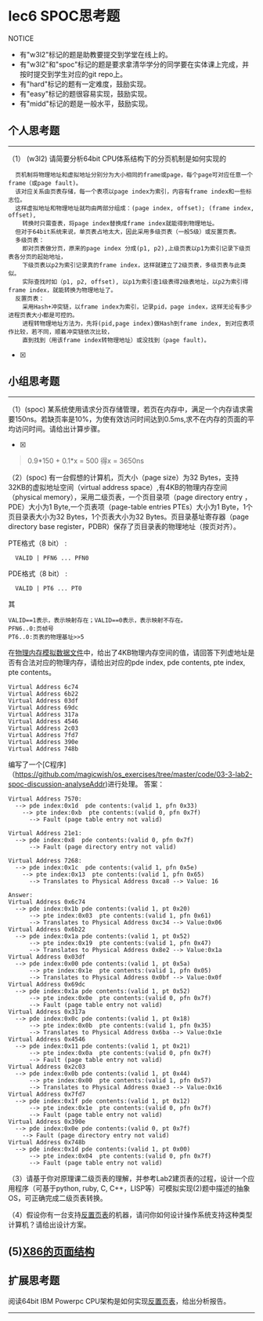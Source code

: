# lec6 SPOC思考题


NOTICE
- 有"w3l2"标记的题是助教要提交到学堂在线上的。
- 有"w3l2"和"spoc"标记的题是要求拿清华学分的同学要在实体课上完成，并按时提交到学生对应的git repo上。
- 有"hard"标记的题有一定难度，鼓励实现。
- 有"easy"标记的题很容易实现，鼓励实现。
- 有"midd"标记的题是一般水平，鼓励实现。


## 个人思考题
---

（1） (w3l2) 请简要分析64bit CPU体系结构下的分页机制是如何实现的
```
  页机制将物理地址和虚拟地址分别分为大小相同的frame或page，每个page可对应任意一个frame（或page fault)。
  该对应关系由页表存储，每一个表项以page index为索引，内容有frame index和一些标志位。
  这样虚拟地址和物理地址就均由两部分组成：(page index, offset); (frame index, offset), 
    转换时只需查表，将page index替换成frame index就能得到物理地址。
  但对于64bit系统来说，单页表占地太大，因此采用多级页表（一般5级）或反置页表。
  多级页表：
    即对页表做分页，原来的page index 分成(p1, p2),上级页表以p1为索引记录下级页表各分页的起始地址，
    下级页表以p2为索引记录真的frame index，这样就建立了2级页表，多级页表与此类似。
    实际查找时如（p1, p2, offset), 以p1为索引查1级表得2级表地址，以p2为索引得frame index，就能转换为物理地址了。
  反置页表：
    采用Hash+冲突链，以frame index为索引，记录pid，page index，这样无论有多少进程页表大小都是可控的。
    进程转物理地址方法为，先将(pid,page index)做Hash到frame index, 到对应表项作比较，若不同，顺着冲突链依次比较，
    直到找到（用该frame index转物理地址）或没找到（page fault)。
 ```
- [x]  

>  

## 小组思考题
---

（1）(spoc) 某系统使用请求分页存储管理，若页在内存中，满足一个内存请求需要150ns。若缺页率是10%，为使有效访问时间达到0.5ms,求不在内存的页面的平均访问时间。请给出计算步骤。 

- [x]  

>0.9\*150 + 0.1\*x = 500 得x = 3650ns

（2）(spoc) 有一台假想的计算机，页大小（page size）为32 Bytes，支持32KB的虚拟地址空间（virtual address space）,有4KB的物理内存空间（physical memory），采用二级页表，一个页目录项（page directory entry ，PDE）大小为1 Byte,一个页表项（page-table entries
PTEs）大小为1 Byte，1个页目录表大小为32 Bytes，1个页表大小为32 Bytes。页目录基址寄存器（page directory base register，PDBR）保存了页目录表的物理地址（按页对齐）。

PTE格式（8 bit） :
```
  VALID | PFN6 ... PFN0
```
PDE格式（8 bit） :
```
  VALID | PT6 ... PT0
```
其
```
VALID==1表示，表示映射存在；VALID==0表示，表示映射不存在。
PFN6..0:页帧号
PT6..0:页表的物理基址>>5
```
在[物理内存模拟数据文件](./03-2-spoc-testdata.md)中，给出了4KB物理内存空间的值，请回答下列虚地址是否有合法对应的物理内存，请给出对应的pde index, pde contents, pte index, pte contents。
```
Virtual Address 6c74
Virtual Address 6b22
Virtual Address 03df
Virtual Address 69dc
Virtual Address 317a
Virtual Address 4546
Virtual Address 2c03
Virtual Address 7fd7
Virtual Address 390e
Virtual Address 748b
```

编写了一个[C程序]（https://github.com/magicwish/os_exercises/tree/master/code/03-3-lab2-spoc-discussion-analyseAddr)进行处理。
答案：
```
Virtual Address 7570:
  --> pde index:0x1d  pde contents:(valid 1, pfn 0x33)
    --> pte index:0xb  pte contents:(valid 0, pfn 0x7f)
      --> Fault (page table entry not valid)
      
Virtual Address 21e1:
  --> pde index:0x8  pde contents:(valid 0, pfn 0x7f)
      --> Fault (page directory entry not valid)

Virtual Address 7268:
  --> pde index:0x1c  pde contents:(valid 1, pfn 0x5e)
    --> pte index:0x13  pte contents:(valid 1, pfn 0x65)
      --> Translates to Physical Address 0xca8 --> Value: 16
      
Answer:      
Virtual Address 0x6c74
  --> pde index:0x1b pde contents:(valid 1, pt 0x20)
      --> pte index:0x03  pte contents:(valid 1, pfn 0x61)
      --> Translates to Physical Address 0xc34 --> Value:0x06
Virtual Address 0x6b22
  --> pde index:0x1a pde contents:(valid 1, pt 0x52)
      --> pte index:0x19  pte contents:(valid 1, pfn 0x47)
      --> Translates to Physical Address 0x8e2 --> Value:0x1a
Virtual Address 0x03df
  --> pde index:0x00 pde contents:(valid 1, pt 0x5a)
      --> pte index:0x1e  pte contents:(valid 1, pfn 0x05)
      --> Translates to Physical Address 0x0bf --> Value:0x0f
Virtual Address 0x69dc
  --> pde index:0x1a pde contents:(valid 1, pt 0x52)
      --> pte index:0x0e  pte contents:(valid 0, pfn 0x7f)
      --> Fault (page table entry not valid)
Virtual Address 0x317a
  --> pde index:0x0c pde contents:(valid 1, pt 0x18)
      --> pte index:0x0b  pte contents:(valid 1, pfn 0x35)
      --> Translates to Physical Address 0x6ba --> Value:0x1e
Virtual Address 0x4546
  --> pde index:0x11 pde contents:(valid 1, pt 0x21)
      --> pte index:0x0a  pte contents:(valid 0, pfn 0x7f)
      --> Fault (page table entry not valid)
Virtual Address 0x2c03
  --> pde index:0x0b pde contents:(valid 1, pt 0x44)
      --> pte index:0x00  pte contents:(valid 1, pfn 0x57)
      --> Translates to Physical Address 0xae3 --> Value:0x16
Virtual Address 0x7fd7
  --> pde index:0x1f pde contents:(valid 1, pt 0x12)
      --> pte index:0x1e  pte contents:(valid 0, pfn 0x7f)
      --> Fault (page table entry not valid)
Virtual Address 0x390e
  --> pde index:0x0e pde contents:(valid 0, pt 0x7f)
    --> Fault (page directory entry not valid)
Virtual Address 0x748b
  --> pde index:0x1d pde contents:(valid 1, pt 0x00)
      --> pte index:0x04  pte contents:(valid 0, pfn 0x7f)
      --> Fault (page table entry not valid)
```



（3）请基于你对原理课二级页表的理解，并参考Lab2建页表的过程，设计一个应用程序（可基于python, ruby, C, C++，LISP等）可模拟实现(2)题中描述的抽象OS，可正确完成二级页表转换。


（4）假设你有一台支持[反置页表](http://en.wikipedia.org/wiki/Page_table#Inverted_page_table)的机器，请问你如何设计操作系统支持这种类型计算机？请给出设计方案。

 (5)[X86的页面结构](http://os.cs.tsinghua.edu.cn/oscourse/OS2015/lecture06#head-1f58ea81c046bd27b196ea2c366d0a2063b304ab)
--- 

## 扩展思考题

阅读64bit IBM Powerpc CPU架构是如何实现[反置页表](http://en.wikipedia.org/wiki/Page_table#Inverted_page_table)，给出分析报告。

--- 
